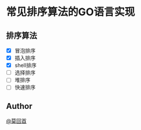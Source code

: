 常见排序算法的GO语言实现
====

## 排序算法

- [x] 冒泡排序
- [x] 插入排序
- [x] shell排序
- [ ] 选择排序
- [ ] 堆排序
- [ ] 快速排序

## Author

[@莫回首](http://lailin.xyz)